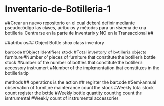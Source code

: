 # Inventario-de-Botilleria-1
##Crear un nuevo repositorio en el cual deberá definir mediante pseudocódigo las clases, atributos y métodos para un sistema de una botillería. Centrarse en la parte de Inventario y NO en la Transaccional ## 

##atributos##
Object Bottle shop
class inventory 

barcode                  #Object Identifiers
stock                    #Total inventory of botilleria objects
furniture                #Number of pieces of furniture that constitute the botilleria
bottle stock             #Number of the number of bottles that constitute the botilleria
accessory instrument     #Number of the implementation that constitutes in the botilleria
tip

methods  ## operations is the action ##
  register the barcode                    #Semi-annual observation of furniture maintenance
  count the stock                         #Weekly total stock count
  register the bottle                     #Weekly bottle quantity counting
  count the isntrumental                  #Weekly count of instrumental accessories

                      


